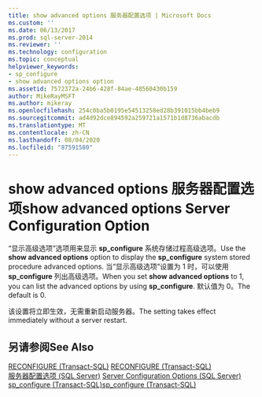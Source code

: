 ```yaml
---
title: show advanced options 服务器配置选项 | Microsoft Docs
ms.custom: ''
ms.date: 06/13/2017
ms.prod: sql-server-2014
ms.reviewer: ''
ms.technology: configuration
ms.topic: conceptual
helpviewer_keywords:
- sp_configure
- show advanced options option
ms.assetid: 7572372a-24b6-428f-84ae-48560430b159
author: MikeRayMSFT
ms.author: mikeray
ms.openlocfilehash: 254c0ba5b0195e54513258ed28b391015bb4beb9
ms.sourcegitcommit: ad4d92dce894592a259721a1571b1d8736abacdb
ms.translationtype: MT
ms.contentlocale: zh-CN
ms.lasthandoff: 08/04/2020
ms.locfileid: "87591580"
---
```

# <a name="show-advanced-options-server-configuration-option"></a><span data-ttu-id="b37ca-102">show advanced options 服务器配置选项</span><span class="sxs-lookup"><span data-stu-id="b37ca-102">show advanced options Server Configuration Option</span></span>
  <span data-ttu-id="b37ca-103">“显示高级选项”选项用来显示 **sp_configure** 系统存储过程高级选项。</span><span class="sxs-lookup"><span data-stu-id="b37ca-103">Use the **show advanced options** option to display the **sp_configure** system stored procedure advanced options.</span></span> <span data-ttu-id="b37ca-104">当“显示高级选项”设置为 1 时，可以使用 **sp_configure** 列出高级选项。</span><span class="sxs-lookup"><span data-stu-id="b37ca-104">When you set **show advanced options** to 1, you can list the advanced options by using **sp_configure**.</span></span> <span data-ttu-id="b37ca-105">默认值为 0。</span><span class="sxs-lookup"><span data-stu-id="b37ca-105">The default is 0.</span></span>  
  
 <span data-ttu-id="b37ca-106">该设置将立即生效，无需重新启动服务器。</span><span class="sxs-lookup"><span data-stu-id="b37ca-106">The setting takes effect immediately without a server restart.</span></span>  
  
## <a name="see-also"></a><span data-ttu-id="b37ca-107">另请参阅</span><span class="sxs-lookup"><span data-stu-id="b37ca-107">See Also</span></span>  
 <span data-ttu-id="b37ca-108">[RECONFIGURE (Transact-SQL)](/sql/t-sql/language-elements/reconfigure-transact-sql) </span><span class="sxs-lookup"><span data-stu-id="b37ca-108">[RECONFIGURE &#40;Transact-SQL&#41;](/sql/t-sql/language-elements/reconfigure-transact-sql) </span></span>  
 <span data-ttu-id="b37ca-109">[服务器配置选项 (SQL Server)](server-configuration-options-sql-server.md) </span><span class="sxs-lookup"><span data-stu-id="b37ca-109">[Server Configuration Options &#40;SQL Server&#41;](server-configuration-options-sql-server.md) </span></span>  
 [<span data-ttu-id="b37ca-110">sp_configure &#40;Transact-SQL&#41;</span><span class="sxs-lookup"><span data-stu-id="b37ca-110">sp_configure &#40;Transact-SQL&#41;</span></span>](/sql/relational-databases/system-stored-procedures/sp-configure-transact-sql)  
  
  
